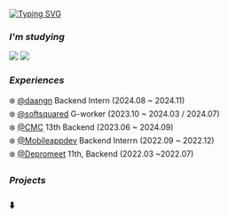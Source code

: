 [![Typing SVG](https://readme-typing-svg.demolab.com/?lines=Hi+there+☃️&size=25&color=58a6ff)](https://git.io/typing-svg)
### *I'm studying*
<img src="https://img.shields.io/badge/Spring%20Boot-4B5E8F?&logo=Spring%20Boot&logoColor=white"/> <img src="https://img.shields.io/badge/Kotlin-4B5E8F?&logo=kotlin&logoColor=white"/>
### *Experiences*
❄️ [@daangn](https://github.com/daangn) Backend Intern (2024.08 ~ 2024.11)<br/>
❄️ [@softsquared](https://github.com/neordinary) G-worker (2023.10 ~ 2024.03 / 2024.07)<br/>
❄️ [@CMC](https://github.com/Central-MakeUs) 13th Backend (2023.06 ~ 2024.09)<br/>
❄️ [@Mobileappdev](https://mobileappdev.modoo.at) Backend Interrn (2022.09 ~ 2022.12)<br/>
❄️ [@Depromeet](https://github.com/depromeet) 11th, Backend (2022.03  ~2022.07)<br/>
### *Projects*
### ⬇️ㅤㅤ
